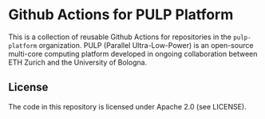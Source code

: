 # Github Actions for PULP Platform

This is a collection of reusable Github Actions for repositories in the `pulp-platform` organization. PULP (Parallel Ultra-Low-Power) is an open-source multi-core computing platform developed in ongoing collaboration between ETH Zurich and the University of Bologna.

## License

The code in this repository is licensed under Apache 2.0 (see LICENSE).
